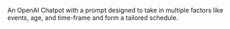 An OpenAI Chatpot with a prompt designed to take in multiple factors like events, age, and time-frame and form a tailored schedule.
